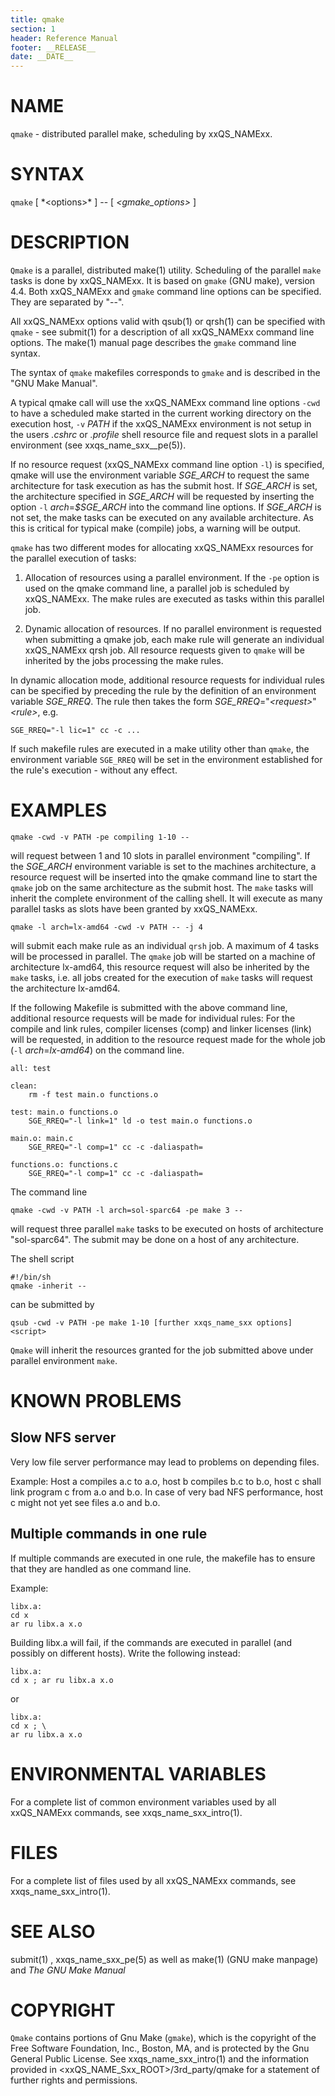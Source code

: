```yaml
---
title: qmake
section: 1
header: Reference Manual
footer: __RELEASE__
date: __DATE__
---
```


# NAME

`qmake` - distributed parallel make, scheduling by xxQS_NAMExx.

# SYNTAX

`qmake` \[ *\<options\>\* ] -- \[ *\<gmake_options\>* \]

# DESCRIPTION

`Qmake` is a parallel, distributed make(1) utility. Scheduling of the parallel `make` tasks is done by xxQS_NAMExx. 
It is based on `gmake` (GNU make), version 4.4. Both xxQS_NAMExx and `gmake` command line options can be specified. 
They are separated by "--".

All xxQS_NAMExx options valid with qsub(1) or qrsh(1) can be specified with `qmake` - see submit(1) for a description 
of all xxQS_NAMExx command line options. The make(1) manual page describes the `gmake` command line syntax.

The syntax of `qmake` makefiles corresponds to `gmake` and is described in the "GNU Make Manual".

A typical qmake call will use the xxQS_NAMExx command line options `-cwd` to have a scheduled make started in the 
current working directory on the execution host, `-v` *PATH* if the xxQS_NAMExx environment is not setup in
the users *.cshrc* or *.profile* shell resource file and request slots in a parallel environment 
(see xxqs_name_sxx__pe(5)).

If no resource request (xxQS_NAMExx command line option `-l`) is specified, qmake will use the environment variable 
*SGE_ARCH* to request the same architecture for task execution as has the submit host. If *SGE_ARCH* is set, 
the architecture specified in *SGE_ARCH* will be requested by inserting the option `-l` *arch*=*$SGE_ARCH* into 
the command line options. If *SGE_ARCH* is not set, the make tasks can be executed on any available architecture. 
As this is critical for typical make (compile) jobs, a warning will be output.

`qmake` has two different modes for allocating xxQS_NAMExx resources for the parallel execution of tasks:

1) Allocation of resources using a parallel environment. If the `-pe` option is used on the qmake command line, 
   a parallel job is scheduled by xxQS_NAMExx. The make rules are executed as tasks within this parallel job.

2) Dynamic allocation of resources. If no parallel environment is requested when submitting a qmake job, each make 
   rule will generate an individual xxQS_NAMExx qrsh job. All resource requests given to `qmake` will be inherited
   by the jobs processing the make rules.

In dynamic allocation mode, additional resource requests for individual rules can be specified by preceding the rule 
by the definition of an environment variable *SGE_RREQ*. The rule then takes the form
*SGE_RREQ*="*\<request\>*" *\<rule\>*, e.g.

```
SGE_RREQ="-l lic=1" cc -c ...
```

If such makefile rules are executed in a make utility other than `qmake`, the environment variable `SGE_RREQ` will be 
set in the environment established for the rule's execution - without any effect.

# EXAMPLES

```
qmake -cwd -v PATH -pe compiling 1-10 --
```

will request between 1 and 10 slots in parallel environment "compiling". If the *SGE_ARCH* environment variable is 
set to the machines architecture, a resource request will be inserted into the qmake command line to start the 
`qmake` job on the same architecture as the submit host. The `make` tasks will inherit the complete environment 
of the calling shell. It will execute as many parallel tasks as slots have been granted by xxQS_NAMExx.

```
qmake -l arch=lx-amd64 -cwd -v PATH -- -j 4
```

will submit each make rule as an individual `qrsh` job. A maximum of 4 tasks will be processed in parallel. The 
`qmake` job will be started on a machine of architecture lx-amd64, this resource request will also be inherited 
by the `make` tasks, i.e. all jobs created for the execution of `make` tasks will request the architecture lx-amd64.

If the following Makefile is submitted with the above command line, additional resource requests will be made for 
individual rules: For the compile and link rules, compiler licenses (comp) and linker licenses (link) will be 
requested, in addition to the resource request made for the whole job (`-l` *arch*=*lx-amd64*) on the command line.

```
all: test

clean:
	rm -f test main.o functions.o

test: main.o functions.o
	SGE_RREQ="-l link=1" ld -o test main.o functions.o

main.o: main.c
	SGE_RREQ="-l comp=1" cc -c -daliaspath=

functions.o: functions.c
 	SGE_RREQ="-l comp=1" cc -c -daliaspath=
```

The command line

```
qmake -cwd -v PATH -l arch=sol-sparc64 -pe make 3 --
```

will request three parallel `make` tasks to be executed on hosts of architecture "sol-sparc64". The submit may 
be done on a host of any architecture.

The shell script

```
#!/bin/sh
qmake -inherit -- 
```

can be submitted by

```
qsub -cwd -v PATH -pe make 1-10 [further xxqs_name_sxx options] <script>
```

`Qmake` will inherit the resources granted for the job submitted above under parallel environment `make`.

# KNOWN PROBLEMS

## Slow NFS server

Very low file server performance may lead to problems on depending files.

Example: Host a compiles a.c to a.o, host b compiles b.c to b.o, host c shall link program c from a.o and b.o. 
In case of very bad NFS performance, host c might not yet see files a.o and b.o.

## Multiple commands in one rule

If multiple commands are executed in one rule, the makefile has to ensure that they are handled as one command line.

Example:

```
libx.a:
cd x
ar ru libx.a x.o
```

Building libx.a will fail, if the commands are executed in parallel (and
possibly on different hosts). Write the following instead:

```
libx.a:
cd x ; ar ru libx.a x.o
```

or

```
libx.a:
cd x ; \
ar ru libx.a x.o
```

# ENVIRONMENTAL VARIABLES

For a complete list of common environment variables used by all xxQS_NAMExx commands, see xxqs_name_sxx_intro(1).

# FILES

For a complete list of files used by all xxQS_NAMExx commands, see xxqs_name_sxx_intro(1).

# SEE ALSO

submit(1) , xxqs_name_sxx_pe(5) as well as make(1) (GNU make manpage) and *The GNU Make Manual* 

# COPYRIGHT

`Qmake` contains portions of Gnu Make (`gmake`), which is the copyright of the Free Software Foundation, Inc., 
Boston, MA, and is protected by the Gnu General Public License. See xxqs_name_sxx_intro(1) and the information 
provided in \<xxQS_NAME_Sxx_ROOT\>/3rd_party/qmake for a statement of further rights and permissions.
